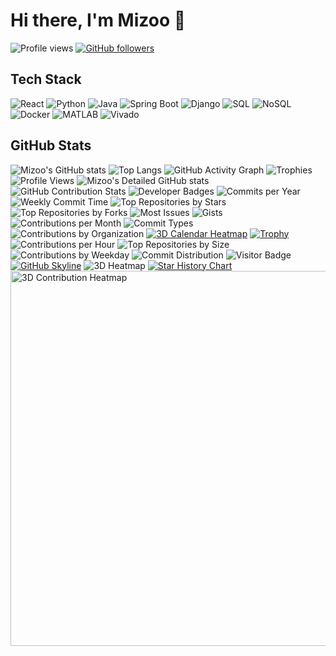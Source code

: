 # Hi there, I'm Mizoo 👋

![Profile views](https://gpvc.arturio.dev/Mizoo1)
[![GitHub followers](https://img.shields.io/github/followers/Mizoo1?label=Follow&style=social)](https://github.com/Mizoo1)

## Tech Stack

![React](https://img.shields.io/badge/-React-61DAFB?style=flat&logo=react&logoColor=black)
![Python](https://img.shields.io/badge/-Python-3776AB?style=flat&logo=python&logoColor=white)
![Java](https://img.shields.io/badge/-Java-007396?style=flat&logo=java&logoColor=white)
![Spring Boot](https://img.shields.io/badge/-Spring%20Boot-6DB33F?style=flat&logo=spring-boot&logoColor=white)
![Django](https://img.shields.io/badge/-Django-092E20?style=flat&logo=django&logoColor=white)
![SQL](https://img.shields.io/badge/-SQL-4479A1?style=flat&logo=sql&logoColor=white)
![NoSQL](https://img.shields.io/badge/-NoSQL-E34F26?style=flat&logo=nosql&logoColor=white)
![Docker](https://img.shields.io/badge/-Docker-2496ED?style=flat&logo=docker&logoColor=white)
![MATLAB](https://img.shields.io/badge/-MATLAB-0076A8?style=flat&logo=mathworks&logoColor=white)
![Vivado](https://img.shields.io/badge/-Vivado-F68D2E?style=flat&logo=xilinx&logoColor=white)

## GitHub Stats

![Mizoo's GitHub stats](https://github-readme-stats.vercel.app/api?username=Mizoo1&show_icons=true&theme=radical)
![Top Langs](https://github-readme-stats.vercel.app/api/top-langs/?username=Mizoo1&layout=compact&theme=radical)
![GitHub Activity Graph](https://activity-graph.herokuapp.com/graph?username=Mizoo1&theme=radical)
![Trophies](https://github-profile-trophy.vercel.app/?username=Mizoo1&theme=radical)
![Profile Views](https://komarev.com/ghpvc/?username=Mizoo1&color=red)
![Mizoo's Detailed GitHub stats](https://github-profile-summary-cards.vercel.app/api/cards/profile-details?username=Mizoo1&theme=radical)
![GitHub Contribution Stats](https://github-contribution-stats.vercel.app/api/?username=Mizoo1&theme=radical)
![Developer Badges](https://github-profile-achievements.vercel.app/api/achievements?username=Mizoo1&theme=radical)
![Commits per Year](https://github-readme-streak-stats.herokuapp.com/?user=Mizoo1&theme=radical)
![Weekly Commit Time](https://github-readme-stats.vercel.app/api/wakatime?username=Mizoo1&theme=radical)
![Top Repositories by Stars](https://github-readme-stats.vercel.app/api/pin/?username=Mizoo1&repo=repository-name&show_owner=true&theme=radical)
![Top Repositories by Forks](https://github-readme-stats.vercel.app/api/pin/?username=Mizoo1&repo=repository-name&show_owner=true&theme=radical)
![Most Issues](https://github-readme-stats.vercel.app/api/pin/?username=Mizoo1&repo=repository-name&show_owner=true&theme=radical&custom_title=Repositories%20with%20most%20issues)
![Gists](https://github-readme-stats.vercel.app/api/gist?username=Mizoo1&theme=radical)
![Contributions per Month](https://github-readme-stats.vercel.app/api?username=Mizoo1&show_icons=true&theme=radical&line_height=24&hide_title=true&custom_title=Contributions%20per%20Month&hide=stars,commits,prs,issues,contribs&show_owner=true)
![Commit Types](https://github-readme-stats.vercel.app/api?username=Mizoo1&show_icons=true&theme=radical&line_height=24&hide_title=true&custom_title=Most%20Frequent%20Commit%20Types&hide=stars,prs,issues,contribs&show_owner=true)
![Contributions by Organization](https://github-readme-stats.vercel.app/api?username=Mizoo1&show_icons=true&theme=radical&line_height=24&hide_title=true&custom_title=Contributions%20by%20Organization&hide=stars,commits,prs,issues,contribs&show_owner=true)
[![3D Calendar Heatmap](https://github.com/Mizoo1/Mizoo1/raw/main/profile-3d-contrib/profile-season-animate.svg)](https://github.com/Mizoo1/Mizoo1/blob/main/profile-3d-contrib/profile-season-animate.svg)
[![Trophy](https://github-profile-trophy.vercel.app/?username=Mizoo1&theme=juicyfresh&no-bg=true&margin-w=15&column=7)](https://github.com/ryo-ma/github-profile-trophy)
![Contributions per Hour](https://github-profile-summary-cards.vercel.app/api/cards/most-commit-languages?username=Mizoo1&theme=radical)
![Top Repositories by Size](https://github-profile-summary-cards.vercel.app/api/cards/repos-per-language?username=Mizoo1&theme=radical)
![Contributions by Weekday](https://github-profile-summary-cards.vercel.app/api/cards/commit-per-day?username=Mizoo1&theme=radical)
![Commit Distribution](https://github-profile-summary-cards.vercel.app/api/cards/productive-time?username=Mizoo1&theme=radical)
![Visitor Badge](https://visitor-badge.laobi.icu/badge?page_id=Mizoo1.Mizoo1)
[![GitHub Skyline](https://skyline.github.com/Mizoo1/2023)](https://skyline.github.com/Mizoo1/2023)
![3D Heatmap](https://github.com/Mizoo1/Mizoo1/raw/main/profile-3d-contrib/profile-green-animate.svg)
[![Star History Chart](https://api.star-history.com/svg?repos=Mizoo1/repository-name&type=Date)](https://star-history.com/#Mizoo1/repository-name&Date)
<a href="https://skyline.github.com/Mizoo1/2023"><img src="https://github.com/Mizoo1/Mizoo1/raw/main/github-contribution-grid-snake.svg" alt="3D Contribution Heatmap" width="600" /></a>

